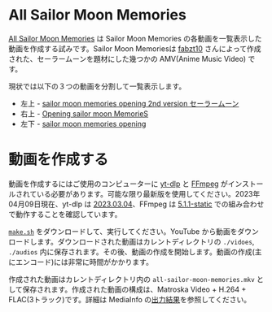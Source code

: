 <!-- Document: readme.md

	All Sailor Moon Memories のマニュアル

	Metadata:

		id - 4d5beda3-572f-471f-8c96-67e994c385b9
		author - <qq542vev at https://purl.org/meta/me/>
		version - 1.0.1
		date - 2023-05-04
		since - 2023-04-09
		copyright - Copyright (C) 2023-2023 qq542vev. Some rights reserved.
		license - <CC-BY at https://creativecommons.org/licenses/by/4.0/>
		package - all-sailor-moon-memories

	See Also:

		* <Project homepage at https://github.com/qq542vev/all-sailor-moon-memories>
		* <Bag report at https://github.com/qq542vev/all-sailor-moon-memories/issues>
-->

# All Sailor Moon Memories

[All Sailor Moon Memories](https://www.youtube.com/watch?v=mjNPCGO-ey0) は Sailor Moon Memories の各動画を一覧表示した動画を作成する試みです。Sailor Moon Memoriesは [fabzt10](https://www.youtube.com/channel/UCi30Verb3Spu3oQiKnlmsqg) さんによって作成された、セーラームーンを題材にした幾つかの AMV(Anime Music Video) です。

現状では以下の３つの動画を分割して一覧表示します。

 * 左上 - [sailor moon memories opening 2nd version セーラームーン](https://www.youtube.com/watch?v=cBRYceV7b1Q)
 * 右上 - [Opening sailor moon MemorieS](https://www.youtube.com/watch?v=hj_xSv0F76Q)
 * 左下 - [sailor moon memories opening](https://www.youtube.com/watch?v=coShQEyM0ic)

# 動画を作成する

動画を作成するにはご使用のコンピューターに [yt-dlp](https://github.com/yt-dlp/yt-dlp) と [FFmpeg](https://ffmpeg.org/) がインストールされている必要があります。可能な限り最新版を使用してください。2023年04月09日現在、yt-dlp は [2023.03.04](https://github.com/yt-dlp/yt-dlp/releases/tag/2023.03.04)、FFmpeg は [5.1.1-static](https://ffmpeg.org/download.html) での組み合わせで動作することを確認しています。

[`make.sh`](make.sh) をダウンロードして、実行してください。YouTube から動画をダウンロードします。ダウンロードされた動画はカレントディレクトリの `./vidoes`, `./audios` 内に保存されます。その後、動画の作成を開始します。動画の作成(主にエンコード)には非常に時間がかかります。

作成された動画はカレントディレクトリ内の `all-sailor-moon-memories.mkv` として保存されます。作成された動画の構成は、Matroska Video + H.264 + FLAC(3トラック)です。詳細は MediaInfo の[出力結果](all-sailor-moon-memories.mkv.mediainfo.txt)を参照してください。
